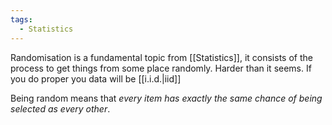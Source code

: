 ```yaml
---
tags:
  - Statistics
---
```

Randomisation is a fundamental topic from [[Statistics]], it consists of the process to get things from some place randomly. Harder than it seems. If you do proper you data will be [[i.i.d.|iid]]

Being random means that *every item has exactly the same chance of being selected as every other*.